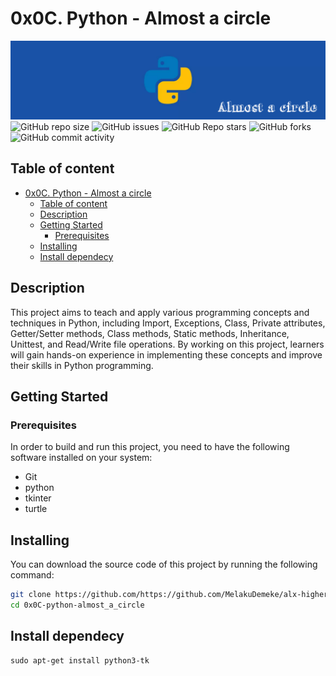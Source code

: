 # 0x0C. Python - Almost a circle

![banner](img/Almostacircle.png)
![GitHub repo size](https://img.shields.io/github/repo-size/MelakuDemeke/alx-higher_level_programming)
![GitHub issues](https://img.shields.io/github/issues/MelakuDemeke/alx-higher_level_programming)
![GitHub Repo stars](https://img.shields.io/github/stars/MelakuDemeke/alx-higher_level_programming?logo=github&style=flat)
![GitHub forks](https://img.shields.io/github/forks/MelakuDemeke/alx-higher_level_programming?logo=github&style=falt)
![GitHub commit activity](https://img.shields.io/github/commit-activity/m/MelakuDemeke/alx-higher_level_programming?logo=github)

## Table of content
- [0x0C. Python - Almost a circle](#0x0c-python---almost-a-circle)
  - [Table of content](#table-of-content)
  - [Description](#description)
  - [Getting Started](#getting-started)
    - [Prerequisites](#prerequisites)
  - [Installing](#installing)
  - [Install dependecy](#install-dependecy)


## Description
This project aims to teach and apply various programming concepts and techniques in Python, including Import, Exceptions, Class, Private attributes, Getter/Setter methods, Class methods, Static methods, Inheritance, Unittest, and Read/Write file operations. By working on this project, learners will gain hands-on experience in implementing these concepts and improve their skills in Python programming.

## Getting Started
### Prerequisites
In order to build and run this project, you need to have the following software installed on your system:

- Git
- python
- tkinter
- turtle

## Installing
You can download the source code of this project by running the following command:
```bash
git clone https://github.com/https://github.com/MelakuDemeke/alx-higher_level_programming.git
cd 0x0C-python-almost_a_circle
```

## Install dependecy
```
sudo apt-get install python3-tk
```